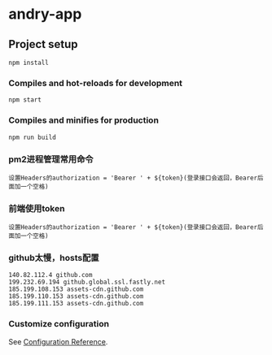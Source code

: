 # andry-app

## Project setup
```
npm install
```

### Compiles and hot-reloads for development
```
npm start
```

### Compiles and minifies for production
```
npm run build
```

### pm2进程管理常用命令
```
设置Headers的authorization = 'Bearer ' + ${token}(登录接口会返回，Bearer后面加一个空格)
```

### 前端使用token
```
设置Headers的authorization = 'Bearer ' + ${token}(登录接口会返回，Bearer后面加一个空格)
```

### github太慢，hosts配置
```
140.82.112.4 github.com
199.232.69.194 github.global.ssl.fastly.net
185.199.108.153 assets-cdn.github.com
185.199.110.153 assets-cdn.github.com
185.199.111.153 assets-cdn.github.com
```

### Customize configuration
See [Configuration Reference](https://cli.vuejs.org/config/).


